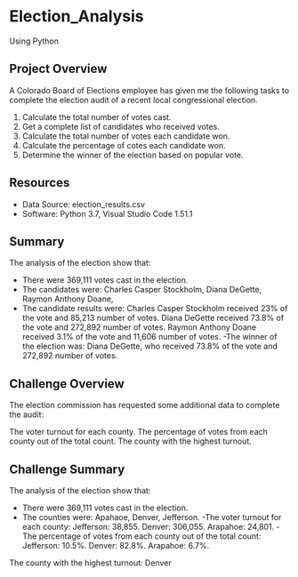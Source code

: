 # Election_Analysis
Using Python
## Project Overview
A Colorado Board of Elections employee has given me the following tasks to complete the election audit of a recent local congressional election.

1. Calculate the total number of votes cast.
2. Get a complete list of candidates who received votes.
3. Calculate the total number of votes each candidate won.
4. Calculate the percentage of cotes each candidate won.
5. Determine the winner of the election based on popular vote.

## Resources
 - Data Source: election_results.csv
 - Software: Python 3.7, Visual Studio Code 1.51.1
 
 ## Summary
 The analysis of the election show that:
 - There were 369,111 votes cast in the election.
 - The candidates were:
 Charles Casper Stockholm, 
 Diana DeGette, 
 Raymon Anthony Doane, 
 - The candidate results were:
 Charles Casper Stockholm received 23% of the vote and 85,213 number of votes.
  Diana DeGette received 73.8% of the vote and 272,892 number of votes.
   Raymon Anthony Doane received 3.1% of the vote and 11,606 number of votes.
   -The winner of the election was:
Diana DeGette, who received 73.8% of the vote and 272,892 number of votes.

## Challenge Overview
The election commission has requested some additional data to complete the audit:

The voter turnout for each county.
The percentage of votes from each county out of the total count.
The county with the highest turnout.


## Challenge Summary
 The analysis of the election show that:
 - There were 369,111 votes cast in the election.
  - The counties were:
  Apahaoe,
  Denver,
  Jefferson.
-The voter turnout for each county:
Jefferson: 38,855.
Denver: 306,055.
Arapahoe: 24,801.
-The percentage of votes from each county out of the total count:
Jefferson: 10.5%.
Denver: 82.8%. 
Arapahoe: 6.7%. 

The county with the highest turnout: Denver
